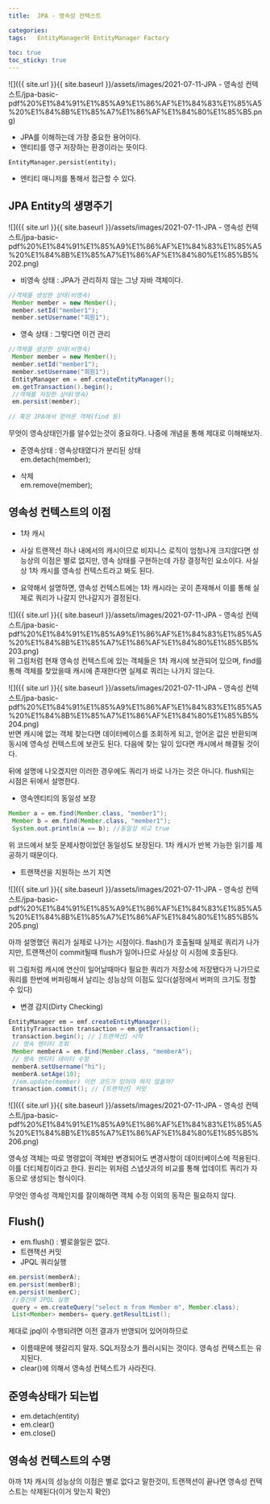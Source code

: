 ```yaml
---
title:  JPA - 영속성 컨텍스트

categories: 
tags:   EntityManager와 EntityManager Factory
 
toc: true
toc_sticky: true
---
```


  
  
![]({{ site.url }}{{ site.baseurl }}/assets/images/2021-07-11-JPA - 영속성 컨텍스트/jpa-basic-pdf%20%E1%84%91%E1%85%A9%E1%86%AF%E1%84%83%E1%85%A5%20%E1%84%8B%E1%85%A7%E1%86%AF%E1%84%80%E1%85%B5.png)  
  
- JPA를 이해하는데 가장 중요한 용어이다.  
- 엔티티를 영구 저장하는 환경이라는 뜻이다.  
  
`EntityManager.persist(entity);`  
  
- 엔티티 매니저를 통해서 접근할 수 있다.  
  
  
## JPA Entity의 생명주기  
  
![]({{ site.url }}{{ site.baseurl }}/assets/images/2021-07-11-JPA - 영속성 컨텍스트/jpa-basic-pdf%20%E1%84%91%E1%85%A9%E1%86%AF%E1%84%83%E1%85%A5%20%E1%84%8B%E1%85%A7%E1%86%AF%E1%84%80%E1%85%B5%202.png)  
  
- 비영속 상태 : JPA가 관리하지 않는 그냥 자바 객체이다.  
```java  
//객체를 생성한 상태(비영속)  
 Member member = new Member();  
 member.setId("member1");  
 member.setUsername("회원1");   
```  
  
- 영속 상태 : 그렇다면 이건 관리  
```java  
//객체를 생성한 상태(비영속)  
 Member member = new Member();  
 member.setId("member1");  
 member.setUsername("회원1");  
 EntityManager em = emf.createEntityManager();  
 em.getTransaction().begin();  
 //객체를 저장한 상태(영속)  
 em.persist(member);  
  
// 혹은 JPA에서 얻어온 객체(find 등)  
```  
  
무엇이 영속상태인가를 알수있는것이 중요하다. 나중에 개념을 통해 제대로 이해해보자.  
  
- 준영속상태 : 영속상태였다가 분리된 상태  
em.detach(member);  
  
- 삭제  
em.remove(member);  
  
  
  
## 영속성 컨텍스트의 이점  
- 1차 캐시  
- 사실 트랜잭션 하나 내에서의 캐시이므로 비지니스 로직이 엄청나게 크지않다면 성능상의 이점은 별로 없지만, 영속 상태를 구현하는데 가장 결정적인 요소이다. 사실상 1차 캐시를 영속성 컨텍스트라고 봐도 된다.  
  
- 요약해서 설명하면, 영속성 컨텍스트에는 1차 캐시라는 곳이 존재해서 이를 통해 실제로 쿼리가 나갈지 안나갈지가 결정된다.  
  
![]({{ site.url }}{{ site.baseurl }}/assets/images/2021-07-11-JPA - 영속성 컨텍스트/jpa-basic-pdf%20%E1%84%91%E1%85%A9%E1%86%AF%E1%84%83%E1%85%A5%20%E1%84%8B%E1%85%A7%E1%86%AF%E1%84%80%E1%85%B5%203.png)  
위 그림처럼 현재 영속성 컨텍스트에 있는 객체들은 1차 캐시에 보관되어 있으며, find를 통해 객체를 찾았을때 캐시에 존재한다면 실제로 쿼리는 나가지 않는다.  
  
  
![]({{ site.url }}{{ site.baseurl }}/assets/images/2021-07-11-JPA - 영속성 컨텍스트/jpa-basic-pdf%20%E1%84%91%E1%85%A9%E1%86%AF%E1%84%83%E1%85%A5%20%E1%84%8B%E1%85%A7%E1%86%AF%E1%84%80%E1%85%B5%204.png)  
반면 캐시에 없는 객체 찾는다면 데이터베이스를 조회하게 되고, 얻어온 값은 반환되며 동시에 영속성 컨텍스트에 보관도 된다. 다음에 찾는 일이 있다면 캐시에서 해결될 것이다.  
  
뒤에 설명에 나오겠지만 이러한 경우에도 쿼리가 바로 나가는 것은 아니다. flush되는 시점은 뒤에서 설명한다.  
  
- 영속엔티티의 동일성 보장  
```java  
Member a = em.find(Member.class, "member1");  
 Member b = em.find(Member.class, "member1");  
 System.out.println(a == b); //동일성 비교 true  
```  
  
위 코드에서 보듯 문제사항이었던 동일성도 보장된다. 1차 캐시가 반복 가능한 읽기를 제공하기 때문이다.  
  
- 트랜잭션을 지원하는 쓰기 지연  
  
![]({{ site.url }}{{ site.baseurl }}/assets/images/2021-07-11-JPA - 영속성 컨텍스트/jpa-basic-pdf%20%E1%84%91%E1%85%A9%E1%86%AF%E1%84%83%E1%85%A5%20%E1%84%8B%E1%85%A7%E1%86%AF%E1%84%80%E1%85%B5%205.png)  
  
아까 설명했던 쿼리가 실제로 나가는 시점이다. flash()가 호출될때 실제로 쿼리가 나가지만, 트랜잭션이 commit될때 flush가 일어나므로 사실상 이 시점에 호출된다.  
  
위 그림처럼 캐시에 연산이 일어날때마다 필요한 쿼리가 저장소에 저장됐다가 나가므로 쿼리를 한번에 버퍼링해서 날리는 성능상의 이점도 있다(설정에서 버퍼의 크기도 정할 수 있다)  
  
- 변경 감지(Dirty Checking)  
```java  
EntityManager em = emf.createEntityManager();  
 EntityTransaction transaction = em.getTransaction();  
 transaction.begin(); // [트랜잭션] 시작  
 // 영속 엔티티 조회  
 Member memberA = em.find(Member.class, "memberA");  
 // 영속 엔티티 데이터 수정  
 memberA.setUsername("hi");  
 memberA.setAge(10);  
 //em.update(member) 이런 코드가 있어야 하지 않을까?  
 transaction.commit(); // [트랜잭션] 커밋  
```  
![]({{ site.url }}{{ site.baseurl }}/assets/images/2021-07-11-JPA - 영속성 컨텍스트/jpa-basic-pdf%20%E1%84%91%E1%85%A9%E1%86%AF%E1%84%83%E1%85%A5%20%E1%84%8B%E1%85%A7%E1%86%AF%E1%84%80%E1%85%B5%206.png)  
  
영속성 객체는 따로 명령없이 객체만 변경되어도 변경사항이 데이터베이스에 적용된다. 이를 더티체킹이라고 한다. 원리는 위처럼 스냅샷과의 비교를 통해 업데이트 쿼리가 자동으로 생성되는 형식이다.  
  
무엇인 영속성 객체인지를 잘이해하면 객체 수정 이외의 동작은 필요하지 않다.  
  
## Flush()  
- em.flush() : 별로쓸일은 없다.  
- 트랜잭션 커밋  
- JPQL 쿼리실행  
```java  
em.persist(memberA);  
em.persist(memberB);  
em.persist(memberC);  
 //중간에 JPQL 실행  
 query = em.createQuery("select m from Member m", Member.class);  
 List<Member> members= query.getResultList();  
```  
  
제대로 jpql이 수행되려면 이전 결과가 반영되어 있어야하므로  
  
- 이름때문에 헷갈리지 말자. SQL저장소가 플러시되는 것이다. 영속성 컨텍스트는 유지된다.  
- clear()에 의해서 영속성 컨텍스트가 사라진다.  
  
## 준영속상태가 되는법  
- em.detach(entity)  
- em.clear()  
- em.close()  
  
  
## 영속성 컨텍스트의 수명  
아까 1차 캐시의 성능상의 이점은 별로 없다고 말한것이, 트랜잭션이 끝나면 영속성 컨텍스트는 삭제된다(이거 맞는지 확인)  
